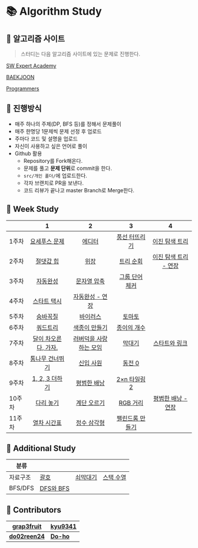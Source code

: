 # :books: Algorithm Study

## :orange_book: 알고리즘 사이트

> 스터디는 다음 알고리즘 사이트에 있는 문제로 진행한다.

[SW Expert Academy](https://swexpertacademy.com/main/main.do)

[BAEKJOON](https://www.acmicpc.net/)

[Programmers](https://programmers.co.kr/learn/challenges?tab=all_challenges)

## :ledger: 진행방식

- 매주 하나의 주제(DP, BFS 등)를 정해서 문제풀이
- 매주 한명당 1문제씩 문제 선정 후 업로드
- 주마다 코드 및 설명을 업로드
- 자신이 사용하고 싶은 언어로 풀이
- Github 활용
  - Repository를 Fork해온다.
  - 문제를 풀고 **문제 단위**로 commit을 한다.
  - `src/개인 폴더/`에 업로드한다.
  - 각자 브랜치로 PR을 보낸다.
  - 코드 리뷰가 끝나고 master Branch로 Merge한다.

## :green_book: Week Study

|        |                                  1                                   |                                      2                                      |                            3                            |                               4                               |
| ------ | :------------------------------------------------------------------: | :-------------------------------------------------------------------------: | :-----------------------------------------------------: | :-----------------------------------------------------------: |
| 1주차  |        [요세푸스 문제](https://www.acmicpc.net/problem/1158)         |               [에디터](https://www.acmicpc.net/problem/1406)                |  [풍선 터뜨리기](https://www.acmicpc.net/problem/2346)  |    [이진 탐색 트리](https://www.acmicpc.net/problem/2957)     |
| 2주차  |          [절댓값 힙](https://www.acmicpc.net/problem/11286)          |      [위장](https://programmers.co.kr/learn/courses/30/lessons/42578)       |    [트리 순회](https://www.acmicpc.net/problem/1991)    | [이진 탐색 트리 - 연장](https://www.acmicpc.net/problem/2957) |
| 3주차  | [자동완성](https://programmers.co.kr/learn/courses/30/lessons/17685) |   [문자열 압축](https://programmers.co.kr/learn/courses/30/lessons/60057)   | [그룹 단어 체커](https://www.acmicpc.net/problem/1316)  |                                                               |
| 4주차  |         [스타트 택시](https://www.acmicpc.net/problem/19238)         | [자동완성 - 연장](https://programmers.co.kr/learn/courses/30/lessons/17685) |                                                         |                                                               |
| 5주차  |           [숨바꼭질](https://www.acmicpc.net/problem/1697)           |              [바이러스](https://www.acmicpc.net/problem/2606)               |     [토마토](https://www.acmicpc.net/problem/7569)      |                                                               |
| 6주차  |           [쿼드트리](https://www.acmicpc.net/problem/1992)           |            [색종이 만들기](https://www.acmicpc.net/problem/2630)            |   [종이의 개수](https://www.acmicpc.net/problem/1780)   |                                                               |
| 7주차  |     [달이 차오른다, 가자.](https://www.acmicpc.net/problem/1194)     |       [러버덕을 사랑하는 모임](https://www.acmicpc.net/problem/18233)       |     [막대기](https://www.acmicpc.net/problem/1094)      |    [스타트와 링크](https://www.acmicpc.net/problem/14889)     |
| 8주차  |       [통나무 건너뛰기](https://www.acmicpc.net/problem/11497)       |              [신입 사원](https://www.acmicpc.net/problem/1946)              |     [동전 0](https://www.acmicpc.net/problem/11047)     |                                                               |
| 9주차  |        [1, 2, 3 더하기](https://www.acmicpc.net/problem/9095)        |            [평범한 배낭](https://www.acmicpc.net/problem/12865)             |  [2×n 타일링 2](https://www.acmicpc.net/problem/11727)  |
| 10주차 |          [다리 놓기](https://www.acmicpc.net/problem/1010)           |             [계단 오르기](https://www.acmicpc.net/problem/2579)             |    [RGB 거리](https://www.acmicpc.net/problem/1149)     |  [평범한 배낭 - 연장](https://www.acmicpc.net/problem/12865)  |
| 11주차 |         [열차 시간표](https://www.acmicpc.net/problem/12731)         |             [정수 삼각형](https://www.acmicpc.net/problem/1932)             | [팰린드롬 만들기](https://www.acmicpc.net/problem/1254) |                                                               |

## :blue_book: Additional Study

| 분류     |                                                   |                                                   |                                                   |
| -------- | ------------------------------------------------- | ------------------------------------------------- | ------------------------------------------------- |
| 자료구조 | [괄호](https://www.acmicpc.net/problem/9012)      | [쇠막대기](https://www.acmicpc.net/problem/10799) | [스택 수열](https://www.acmicpc.net/problem/1874) |
| BFS/DFS  | [DFS와 BFS](https://www.acmicpc.net/problem/1260) |                                                   |                                                   |

## :raising_hand: Contributors

| [grap3fruit](https://github.com/grap3fruit)     | [**kyu9341**](https://github.com/kyu9341) |
| ----------------------------------------------- | ----------------------------------------- |
| [**do02reen24**](https://github.com/do02reen24) | [**Do-ho**](https://github.com/Do-ho)     |
